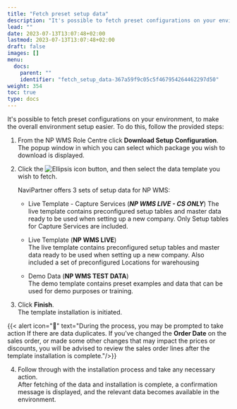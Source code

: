 ```yaml
---
title: "Fetch preset setup data"
description: "It's possible to fetch preset configurations on your environment, to make the overall environment setup easier."
lead: ""
date: 2023-07-13T13:07:48+02:00
lastmod: 2023-07-13T13:07:48+02:00
draft: false
images: []
menu:
  docs:
    parent: ""
    identifier: "fetch_setup_data-367a59f9c05c5f467954264462297d50"
weight: 354
toc: true
type: docs
---
```


It's possible to fetch preset configurations on your environment, to make the overall environment setup easier. To do this, follow the provided steps: 

1. From the NP WMS Role Centre click **Download Setup Configuration**.        
   The popup window in which you can select which package you wish to download is displayed.
2. Click the ![Ellipsis icon](elipsis_icon.png) button, and then select the data template you wish to fetch.

    NaviPartner offers 3 sets of setup data for NP WMS:
    - Live Template - Capture Services (***NP WMS LIVE - CS ONLY***)
      The live template contains preconfigured setup tables and master data ready to be used when setting up a new company.
      Only Setup tables for Capture Services are included.

    - Live Template (**NP WMS LIVE**)            
      The live template contains preconfigured setup tables and master data ready to be used when setting up a new company.
      Also included a set of preconfigured Locations for warehousing  

    - Demo Data (**NP WMS TEST DATA**)             
      The demo template contains preset examples and data that can be used for demo purposes or training.

3. Click **Finish**.      
   The template installation is initiated.
   
  {{< alert icon="📝" text="During the process, you may be prompted to take action If there are data duplicates. If you've changed the <b>Order Date</b> on the sales order, or made some other changes that may impact the prices or discounts, you will be advised to review the sales order lines after the template installation is complete."/>}}

4. Follow through with the installation process and take any necessary action.      
   After fetching of the data and installation is complete, a confirmation message is displayed, and the relevant data becomes available in the environment.

